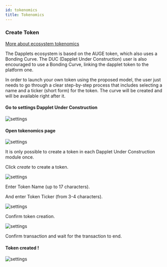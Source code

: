 ```yaml
---
id: tokenomics
title: Tokenomics
---
```


### Create Token

[More about ecosystem tokenomics](/docs/whitepapers/ecosystem-tokenomics-connection)

The Dapplets ecosystem is based on the AUGE token, which also uses a Bonding Curve. The DUC (Dapplet Under Construction) user is also encouraged to use a Bonding Curve, linking the dapplet token to the platform one.

In order to launch your own token using the proposed model, the user just needs to go through a clear step-by-step process that includes selecting a name and a ticker (short form) for the token. The curve will be created and will be available right after it.

 #### Go to settings Dapplet Under Construction

 ![settings](/img/uc/uc_07.png)

 #### Open tokenomics page

![settings](/img/tokenomics/toc_01.png)

It is only possible to create a token in each Dapplet Under Construction module once.

Click *create* to create a token.

![settings](/img/tokenomics/toc_02.png)

Enter Token Name (up to 17 characters).

And enter Token Ticker (from 3-4 characters).

![settings](/img/tokenomics/toc_03.png)

Confirm token creation.

![settings](/img/tokenomics/toc_04.png)

Confirm transaction and wait for the transaction to end.

#### Token created !

![settings](/img/tokenomics/toc_05.png)